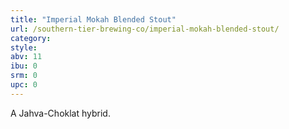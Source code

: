 ```yaml
---
title: "Imperial Mokah Blended Stout"
url: /southern-tier-brewing-co/imperial-mokah-blended-stout/
category: 
style: 
abv: 11
ibu: 0
srm: 0
upc: 0
---
```

A Jahva-Choklat hybrid.
